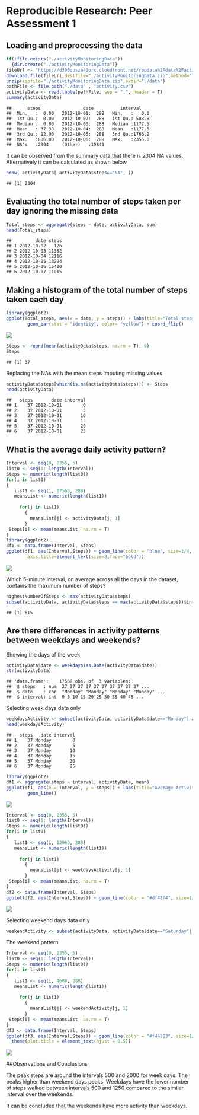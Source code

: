 # Reproducible Research: Peer Assessment 1


## Loading and preprocessing the data


```r
if(!file.exists("./activityMonitoringData"))
  {dir.create("./activityMonitoringData")}
fileUrl <- "https://d396qusza40orc.cloudfront.net/repdata%2Fdata%2Factivity.zip"
download.file(fileUrl,destfile="./activityMonitoringData.zip",method="libcurl")
unzip(zipfile="./activityMonitoringData.zip",exdir="./data")
pathFile <- file.path("./data" , "activity.csv")
activityData <- read.table(pathFile, sep = ",", header = T)
summary(activityData)
```

```
##      steps                date          interval     
##  Min.   :  0.00   2012-10-01:  288   Min.   :   0.0  
##  1st Qu.:  0.00   2012-10-02:  288   1st Qu.: 588.8  
##  Median :  0.00   2012-10-03:  288   Median :1177.5  
##  Mean   : 37.38   2012-10-04:  288   Mean   :1177.5  
##  3rd Qu.: 12.00   2012-10-05:  288   3rd Qu.:1766.2  
##  Max.   :806.00   2012-10-06:  288   Max.   :2355.0  
##  NA's   :2304     (Other)   :15840
```
It can be observed from the summary data that there is 2304 NA values. Alternatively it can be calculated as shown below


```r
nrow( activityData[ activityData$steps=="NA", ])
```

```
## [1] 2304
```

## Evaluating the total number of steps taken per day ignoring the missing data


```r
Total_steps <- aggregate(steps ~ date, activityData, sum)
head(Total_steps)
```

```
##         date steps
## 1 2012-10-02   126
## 2 2012-10-03 11352
## 3 2012-10-04 12116
## 4 2012-10-05 13294
## 5 2012-10-06 15420
## 6 2012-10-07 11015
```

## Making a histogram of the total number of steps taken each day


```r
library(ggplot2)
ggplot(Total_steps, aes(x = date, y = steps)) + labs(title="Total steps per day") +
        geom_bar(stat = "identity", color= "yellow") + coord_flip()
```

![](PA1_template_files/figure-html/unnamed-chunk-4-1.png)<!-- -->



```r
Steps <- round(mean(activityData$steps, na.rm = T), 0)
Steps
```

```
## [1] 37
```

Replacing the NAs with the mean steps
Imputing missing values


```r
activityData$steps[which(is.na(activityData$steps))] <- Steps
head(activityData)
```

```
##   steps       date interval
## 1    37 2012-10-01        0
## 2    37 2012-10-01        5
## 3    37 2012-10-01       10
## 4    37 2012-10-01       15
## 5    37 2012-10-01       20
## 6    37 2012-10-01       25
```

## What is the average daily activity pattern?


```r
Interval <- seq(0, 2355, 5)
list0 <- seq(1: length(Interval)) 
Steps <- numeric(length(list0))
for(i in list0)
{
   list1 <- seq(i, 17568, 288)
   meansList <- numeric(length(list1))
   
     for(j in list1)
       {
         meansList[j] <- activityData[j, 1]
       }
 Steps[i] <- mean(meansList, na.rm = T)
}
library(ggplot2)
df1 <- data.frame(Interval, Steps)
ggplot(df1, aes(Interval,Steps)) + geom_line(color = "blue", size=1/4, alpha=1) + labs(title="Average daily activity pattern") + theme(plot.title = element_text(hjust = 0.5)) + theme(axis.text=element_text(size=12),
        axis.title=element_text(size=8,face="bold"))
```

![](PA1_template_files/figure-html/unnamed-chunk-7-1.png)<!-- -->


Which 5-minute interval, on average across all the days in the dataset, contains the maximum number of steps?


```r
highestNumberOfSteps <- max(activityData$steps)
subset(activityData, activityData$steps == max(activityData$steps))$interval
```

```
## [1] 615
```


## Are there differences in activity patterns between weekdays and weekends?

Showing the days of the week


```r
activityData$date <- weekdays(as.Date(activityData$date))
str(activityData)
```

```
## 'data.frame':	17568 obs. of  3 variables:
##  $ steps   : num  37 37 37 37 37 37 37 37 37 37 ...
##  $ date    : chr  "Monday" "Monday" "Monday" "Monday" ...
##  $ interval: int  0 5 10 15 20 25 30 35 40 45 ...
```

Selecting week days data only


```r
weekdaysActivity <- subset(activityData, activityData$date=="Monday"| activityData$date=="Tuesday" |activityData$date=="Wednesday"| activityData$date=="Thursday" | activityData$date=="Friday")
head(weekdaysActivity)
```

```
##   steps   date interval
## 1    37 Monday        0
## 2    37 Monday        5
## 3    37 Monday       10
## 4    37 Monday       15
## 5    37 Monday       20
## 6    37 Monday       25
```


```r
library(ggplot2)
df1 <- aggregate(steps ~ interval, activityData, mean)
ggplot(df1, aes(x = interval, y = steps)) + labs(title="Average Activity Pattern") +
        geom_line()
```

![](PA1_template_files/figure-html/unnamed-chunk-11-1.png)<!-- -->



```r
Interval <- seq(0, 2355, 5)
list0 <- seq(1: length(Interval)) 
Steps <- numeric(length(list0))
for(i in list0)
{
   list1 <- seq(i, 12960, 288)
   meansList <- numeric(length(list1))
   
     for(j in list1)
       {
         meansList[j] <- weekdaysActivity[j, 1]
       }
 Steps[i] <- mean(meansList, na.rm = T)
}
df2 <- data.frame(Interval, Steps)
ggplot(df2, aes(Interval,Steps)) + geom_line(color = "#df42f4", size=1/4, alpha=1) + labs(title="Weekday Activity Pattern") + theme(plot.title = element_text(hjust = 0.5))
```

![](PA1_template_files/figure-html/unnamed-chunk-12-1.png)<!-- -->

Selecting weekend days data only


```r
weekendActivity <- subset(activityData, activityData$date=="Saturday"| activityData$date=="Sunday")
```

The weekend pattern

```r
Interval <- seq(0, 2355, 5)
list0 <- seq(1: length(Interval)) 
Steps <- numeric(length(list0))
for(i in list0)
{
   list1 <- seq(i, 4608, 288)
   meansList <- numeric(length(list1))
   
     for(j in list1)
       {
         meansList[j] <- weekendActivity[j, 1]
       }
 Steps[i] <- mean(meansList, na.rm = T)
}
df3 <- data.frame(Interval, Steps)
ggplot(df3, aes(Interval,Steps)) + geom_line(color = "#f44283", size=1/4, alpha=1) + labs(title="Weekend Daily Activity Pattern") + 
  theme(plot.title = element_text(hjust = 0.5))
```

![](PA1_template_files/figure-html/unnamed-chunk-14-1.png)<!-- -->




##Observations and Conclusions


The peak steps are around the intervals 500 and 2000 for week days. The peaks higher than
weekend days peaks. Weekdays have the lower number of steps walked between intervals 500 and 1250 compared to the similar interval over the weekends.

It can be concluded that the weekends have more activity than weekdays.











